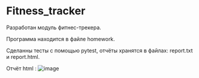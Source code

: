 # Fitness_tracker

Разработан модуль фитнес-трекера.

Программа находится в файле homework.

Сделанны тесты с помощью pytest, отчёты хранятся в файлах: report.txt и report.html. 

Отчёт html : ![image](https://github.com/user-attachments/assets/c71bb94a-aad8-4ee1-90bd-fc6f4162443c)
